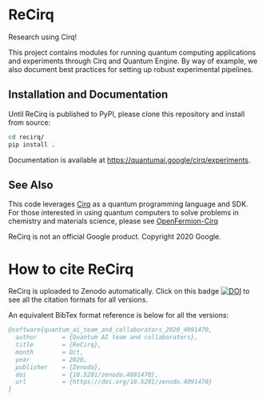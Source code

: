 ReCirq
======

Research using Cirq!

This project contains modules for running quantum computing applications
and experiments through Cirq and Quantum Engine. By way of example, we
also document best practices for setting up robust experimental pipelines.


## Installation and Documentation

Until ReCirq is published to PyPI, please clone this repository and install
from source:

```sh
cd recirq/
pip install .
```

Documentation is available at https://quantumai.google/cirq/experiments.

## See Also

This code leverages [Cirq](https://github.com/quantumlib/Cirq) as a
quantum programming language and SDK.
For those interested in using quantum computers to solve problems in
chemistry and materials science, please see
[OpenFermion-Cirq](https://github.com/quantumlib/openfermion-cirq)


ReCirq is not an official Google product. Copyright 2020 Google.

# How to cite ReCirq

ReCirq is uploaded to Zenodo automatically. Click on this badge [![DOI](https://zenodo.org/badge/DOI/10.5281/zenodo.4091470.svg)](https://doi.org/10.5281/zenodo.4091470) to see all the citation formats for all versions.

An equivalent BibTex format reference is below for all the versions:

```bib
@software{quantum_ai_team_and_collaborators_2020_4091470,
  author       = {Quantum AI team and collaborators},
  title        = {ReCirq},
  month        = Oct,
  year         = 2020,
  publisher    = {Zenodo},
  doi          = {10.5281/zenodo.4091470},
  url          = {https://doi.org/10.5281/zenodo.4091470}
}
```
